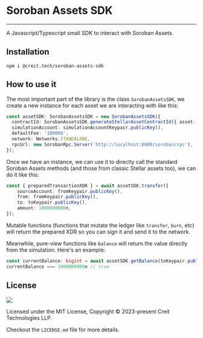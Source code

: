 # Soroban Assets SDK

---

A Javascript/Typescript small SDK to interact with Soroban Assets.

## Installation

```shell
npm i @creit.tech/soroban-assets-sdk
```

## How to use it

The most important part of the library is the class `SorobanAssetsSDK`, we create a new instance for each asset we are interacting with like this:

```typescript
const assetSDK: SorobanAssetsSDK = new SorobanAssetsSDK({
  contractId: SorobanAssetsSDK.generateStellarAssetContractId({ asset: Asset.native(), network: Networks.STANDALONE }),
  simulationAccount: simulationAccountKeypair.publicKey(),
  defaultFee: '100000',
  network: Networks.STANDALONE,
  rpcUrl: new SorobanRpc.Server('http://localhost:8000/soroban/rpc'),
});
```

Once we have an instance, we can use it to directly call the standard Soroban Assets methods (and those from classic Stellar assets too), we can do it like this:
```typescript
const { preparedTransactionXDR } = await assetSDK.transfer({
    sourceAccount: fromKeypair.publicKey(),
    from: fromKeypair.publicKey(),
    to: toKeypair.publicKey(),
    amount: 1000000000n,
});
```

Mutable functions (functions that mutate the ledger like `transfer`, `burn`, etc) will return the prepared XDR so you can sign it and send it to the network.

Meanwhile, pure-view functions like `balance` will return the value directly from the simulation. Here's an example:
```typescript
const currentBalance: bigint = await assetSDK.getBalance(toKeypair.publicKey());
currentBalance === 1000000000n // true
```

## License
![](https://img.shields.io/badge/License-MIT-lightgrey)

Licensed under the MIT License, Copyright © 2023-present Creit Technologies LLP.

Checkout the `LICENSE.md` file for more details.
